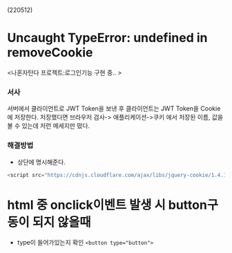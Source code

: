 (220512)

# Uncaught TypeError: undefined in removeCookie

<나혼자탄다 프로젝트:로그인기능 구현 중.. >

### 서사

서버에서 클라이언트로 JWT Token을 보낸 후 클라이언트는 JWT Token을 Cookie에 저장한다. 저장했다면 브라우저 검사-> 애플리케이션->쿠키 에서 저장된 이름, 값을 볼 수 있는데 저런 메세지만 떴다.

### 해결방법

- 상단에 명시해준다.

```js
<script src="https://cdnjs.cloudflare.com/ajax/libs/jquery-cookie/1.4.1/jquery.cookie.js">
```

# html 중 onclick이벤트 발생 시 button구동이 되지 않을때

- type이 들어가있는지 확인
  `<button type="button">`

#
